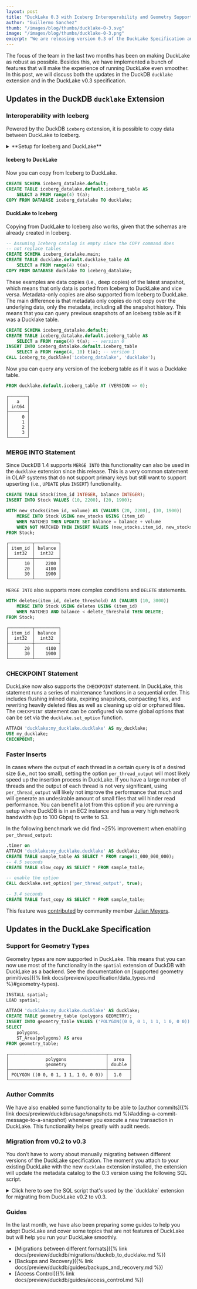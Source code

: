 ```yaml
---
layout: post
title: "DuckLake 0.3 with Iceberg Interoperability and Geometry Support"
author: "Guillermo Sanchez"
thumb: "/images/blog/thumbs/ducklake-0-3.svg"
image: "/images/blog/thumbs/ducklake-0-3.png"
excerpt: "We are releasing version 0.3 of the DuckLake Specification and the `ducklake` DuckDB extension."
---
```


The focus of the team in the last two months has been on making DuckLake as robust as possible.
Besides this, we have implemented a bunch of features that will make the experience of running DuckLake even smoother.
In this post, we will discuss both the updates in the DuckDB `ducklake` extension and in the DuckLake v0.3 specification.

## Updates in the DuckDB `ducklake` Extension

### Interoperability with Iceberg

Powered by the DuckDB `iceberg` extension, it is possible to copy data between DuckLake to Iceberg.

<details markdown='1'>
<summary markdown='span'>
**Setup for Iceberg and DuckLake**
</summary>

```sql
INSTALL iceberg; LOAD iceberg;
INSTALL httpfs; LOAD httpfs;
-- Basic Iceberg setup from https://github.com/duckdb/duckdb-iceberg/blob/main/scripts/start-rest-catalog.sh
CREATE SECRET (
    TYPE S3,
    KEY_ID 'admin',
    SECRET 'password',
    ENDPOINT '127.0.0.1:9000',
    URL_STYLE 'path',
    USE_SSL false
);
ATTACH '' AS iceberg_datalake (
    TYPE iceberg,
    CLIENT_ID 'admin',
    CLIENT_SECRET 'password',
    ENDPOINT 'http://127.0.0.1:8181'
);
ATTACH 'ducklake:my_ducklake.ducklake' AS ducklake (DATA_PATH 'data/');
```
</details>

#### Iceberg to DuckLake

Now you can copy from Iceberg to DuckLake.

```sql
CREATE SCHEMA iceberg_datalake.default;
CREATE TABLE iceberg_datalake.default.iceberg_table AS
    SELECT a FROM range(4) t(a);
COPY FROM DATABASE iceberg_datalake TO ducklake;
```

#### DuckLake to Iceberg

Copying from DuckLake to Iceberg also works, given that the schemas are already created in Iceberg.

```sql
-- Assuming Iceberg catalog is empty since the COPY command does
-- not replace tables
CREATE SCHEMA iceberg_datalake.main;
CREATE TABLE ducklake.default.ducklake_table AS
    SELECT a FROM range(4) t(a);
COPY FROM DATABASE ducklake TO iceberg_datalake;
```

These examples are data copies (i.e., deep copies) of the latest snapshot, which means that only data is ported from Iceberg to DuckLake and vice versa. Metadata-only copies are also supported from Iceberg to DuckLake. The main difference is that metadata only copies do not copy over the underlying data, only the metadata, including all the snapshot history. This means that you can query previous snapshots of an Iceberg table as if it was a Ducklake table.

```sql
CREATE SCHEMA iceberg_datalake.default;
CREATE TABLE iceberg_datalake.default.iceberg_table AS
    SELECT a FROM range(4) t(a); -- version 0
INSERT INTO iceberg_datalake.default.iceberg_table
    SELECT a FROM range(4, 10) t(a); -- version 1
CALL iceberg_to_ducklake('iceberg_datalake', 'ducklake');
```

Now you can query any version of the iceberg table as if it was a Ducklake table.

```sql
FROM ducklake.default.iceberg_table AT (VERSION => 0);
```

```text
┌───────┐
│   a   │
│ int64 │
├───────┤
│     0 │
│     1 │
│     2 │
│     3 │
└───────┘
```

### MERGE INTO Statement

Since DuckDB 1.4 supports `MERGE INTO` this functionality can also be used in the `ducklake` extension since this release. This is a very common statement in OLAP systems that do not support primary keys but still want to support upserting (i.e., `UPDATE` plus `INSERT`) functionality.

```sql
CREATE TABLE Stock(item_id INTEGER, balance INTEGER);
INSERT INTO Stock VALUES (10, 2200), (20, 1900);

WITH new_stocks(item_id, volume) AS (VALUES (20, 2200), (30, 1900))
    MERGE INTO Stock USING new_stocks USING (item_id)
    WHEN MATCHED THEN UPDATE SET balance = balance + volume
    WHEN NOT MATCHED THEN INSERT VALUES (new_stocks.item_id, new_stocks.volume);
FROM Stock;
```

```text
┌─────────┬─────────┐
│ item_id │ balance │
│  int32  │  int32  │
├─────────┼─────────┤
│      10 │    2200 │
│      20 │    4100 │
│      30 │    1900 │
└─────────┴─────────┘
```

`MERGE INTO` also supports more complex conditions and `DELETE` statements.

```sql
WITH deletes(item_id, delete_threshold) AS (VALUES (10, 3000))
    MERGE INTO Stock USING deletes USING (item_id)
    WHEN MATCHED AND balance < delete_threshold THEN DELETE;
FROM Stock;
```

```text
┌─────────┬─────────┐
│ item_id │ balance │
│  int32  │  int32  │
├─────────┼─────────┤
│      20 │    4100 │
│      30 │    1900 │
└─────────┴─────────┘
```

### CHECKPOINT Statement

DuckLake now also supports the `CHECKPOINT` statement. In DuckLake, this statement runs a series of maintenance functions in a sequential order. This includes flushing inlined data, expiring snapshots, compacting files, and rewriting heavily deleted files as well as cleaning up old or orphaned files. The `CHECKPOINT` statement can be configured via some global options that can be set via the `ducklake.set_option` function.

```sql
ATTACH 'ducklake:my_ducklake.ducklake' AS my_ducklake;
USE my_ducklake;
CHECKPOINT;
```

### Faster Inserts

In cases where the output of each thread in a certain query is of a desired size (i.e., not too small), setting the option `per_thread_output` will most likely speed up the insertion process in DuckLake. If you have a large number of threads and the output of each thread is not very significant, using `per_thread_output` will likely not improve the performance that much and will generate an undesirable amount of small files that will hinder read performance. You can benefit a lot from this option if you are running a setup where DuckDB is in an EC2 instance and has a very high network bandwidth (up to 100 Gbps) to write to S3.

In the following benchmark we did find ~25% improvement when enabling `per_thread_output`:

```sql
.timer on
ATTACH 'ducklake:my_ducklake.ducklake' AS ducklake;
CREATE TABLE sample_table AS SELECT * FROM range(1_000_000_000);
-- 4.5 seconds
CREATE TABLE slow_copy AS SELECT * FROM sample_table;

-- enable the option
CALL ducklake.set_option('per_thread_output', true);

-- 3.4 seconds
CREATE TABLE fast_copy AS SELECT * FROM sample_table;
```

This feature was [contributed](https://github.com/duckdb/ducklake/pull/397) by community member [Julian Meyers](https://github.com/J-Meyers).

## Updates in the DuckLake Specification

### Support for Geometry Types

Geometry types are now supported in DuckLake. This means that you can now use most of the functionality in the `spatial` extension of DuckDB with DuckLake as a backend. See the documentation on [supported geometry primitives]({% link docs/preview/specification/data_types.md %}#geometry-types).

```sql
INSTALL spatial;
LOAD spatial;

ATTACH 'ducklake:my_ducklake.ducklake' AS ducklake;
CREATE TABLE geometry_table (polygons GEOMETRY);
INSERT INTO geometry_table VALUES ('POLYGON((0 0, 0 1, 1 1, 1 0, 0 0))');
SELECT
    polygons,
    ST_Area(polygons) AS area
FROM geometry_table;
```

```text
┌─────────────────────────────────────┬────────┐
│              polygons               │  area  │
│              geometry               │ double │
├─────────────────────────────────────┼────────┤
│ POLYGON ((0 0, 0 1, 1 1, 1 0, 0 0)) │  1.0   │
└─────────────────────────────────────┴────────┘
```

### Author Commits

We have also enabled some functionality to be able to [author commits]({% link docs/preview/duckdb/usage/snapshots.md %}#adding-a-commit-message-to-a-snapshot) whenever you execute a new transaction in DuckLake. This functionality helps greatly with audit needs.

### Migration from v0.2 to v0.3

You don’t have to worry about manually migrating between different versions of the DuckLake specification.
The moment you attach to your existing DuckLake with the new `ducklake` extension installed, the extension will update the metadata catalog to the 0.3 version using the following SQL script.

<details markdown='1'>
<summary markdown='span'>
Click here to see the SQL script that's used by the `ducklake` extension for migrating from DuckLake v0.2 to v0.3.
</summary>
```sql
ALTER TABLE ducklake_name_mapping ADD COLUMN IF NOT EXISTS is_partition BOOLEAN DEFAULT false;
ALTER TABLE ducklake_snapshot_changes ADD COLUMN IF NOT EXISTS author VARCHAR DEFAULT NULL;
ALTER TABLE ducklake_snapshot_changes ADD COLUMN IF NOT EXISTS commit_message VARCHAR DEFAULT NULL;
ALTER TABLE ducklake_snapshot_changes ADD COLUMN IF NOT EXISTS commit_extra_info VARCHAR DEFAULT NULL;
UPDATE ducklake_metadata SET value = '0.3' WHERE key = 'version';
CREATE TABLE IF NOT EXISTS ducklake_schema_versions(begin_snapshot BIGINT, schema_version BIGINT);
INSERT INTO ducklake_schema_versions SELECT * FROM (SELECT MIN(snapshot_id), schema_version FROM ducklake_snapshot GROUP BY schema_version ORDER BY schema_version) t WHERE NOT EXISTS (SELECT 1 FROM ducklake_schema_versions);
ALTER TABLE IF EXISTS ducklake_file_column_statistics RENAME TO ducklake_file_column_stats;
ALTER TABLE ducklake_file_column_stats ADD COLUMN IF NOT EXISTS extra_stats VARCHAR DEFAULT NULL;
ALTER TABLE ducklake_table_column_stats ADD COLUMN IF NOT EXISTS extra_stats VARCHAR DEFAULT NULL;
```
</details>

### Guides

In the last month, we have also been preparing some guides to help you adopt DuckLake and cover some topics that are not features of DuckLake but will help you run your DuckLake smoothly.

- [Migrations between different formats]({% link docs/preview/duckdb/migrations/duckdb_to_ducklake.md %})
- [Backups and Recovery]({% link docs/preview/duckdb/guides/backups_and_recovery.md %})
- [Access Control]({% link docs/preview/duckdb/guides/access_control.md %})
